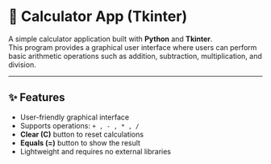 # 🧮 Calculator App (Tkinter)

A simple calculator application built with **Python** and **Tkinter**.  
This program provides a graphical user interface where users can perform basic arithmetic operations such as addition, subtraction, multiplication, and division.

---

## ✨ Features
- User-friendly graphical interface  
- Supports operations: `+ , - , * , /`  
- **Clear (C)** button to reset calculations  
- **Equals (=)** button to show the result  
- Lightweight and requires no external libraries  
